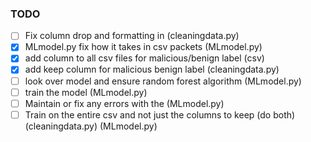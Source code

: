 ### TODO

- [ ] Fix column drop and formatting in (cleaningdata.py)
- [X] MLmodel.py fix how it takes in csv packets (MLmodel.py)
- [X] add column to all csv files for malicious/benign label (csv)
- [X] add keep column for malicious benign label (cleaningdata.py)
- [ ] look over model and ensure random forest algorithm  (MLmodel.py)
- [ ] train the model     (MLmodel.py)
- [ ] Maintain or fix any errors with the  (MLmodel.py)
- [ ] Train on the entire csv and not just the columns to keep (do both) (cleaningdata.py) (MLmodel.py)